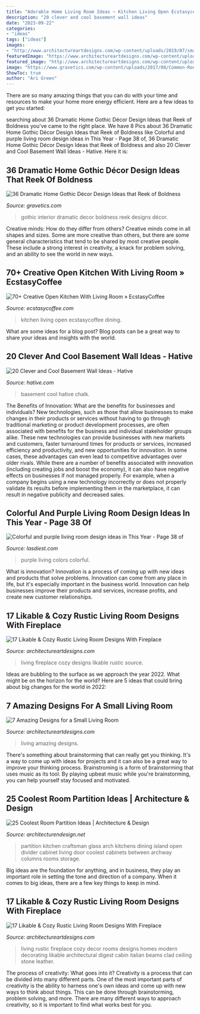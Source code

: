 ```yaml
---
title: "Adorable Home Living Room Ideas ~ Kitchen Living Open Ecstasycoffee Dining"
description: "20 clever and cool basement wall ideas"
date: "2023-09-22"
categories:
- "ideas"
tags: ["ideas"]
images:
- "http://www.architectureartdesigns.com/wp-content/uploads/2019/07/small-room-4.jpg"
featuredImage: "https://www.architectureartdesigns.com/wp-content/uploads/2014/12/358-630x454.jpg"
featured_image: "http://www.architectureartdesigns.com/wp-content/uploads/2019/07/small-room-4.jpg"
image: "https://www.gravetics.com/wp-content/uploads/2017/08/Common-Room.jpg"
ShowToc: true
author: "Ari Green"
---
```



There are so many amazing things that you can do with your time and resources to make your home more energy efficient. Here are a few ideas to get you started:

	

		
searching about 36 Dramatic Home Gothic Décor Design Ideas that Reek of Boldness you've came to the right place. We have 8 Pics about 36 Dramatic Home Gothic Décor Design Ideas that Reek of Boldness like Colorful and purple living room design ideas in This Year - Page 38 of, 36 Dramatic Home Gothic Décor Design Ideas that Reek of Boldness and also 20 Clever and Cool Basement Wall Ideas - Hative. Here it is:
		
    
## 36 Dramatic Home Gothic Décor Design Ideas That Reek Of Boldness

<img loading=lazy src="https://www.gravetics.com/wp-content/uploads/2017/08/Common-Room.jpg" onerror="this.onerror=null;this.src='https://tse4.mm.bing.net/th?id=OIP.MVE1GeeRv_haSYn50uQ0cwHaLI&amp;pid=15.1';" alt="36 Dramatic Home Gothic Décor Design Ideas that Reek of Boldness">

_Source: gravetics.com_

>gothic interior dramatic decor boldness reek designs décor. 

	

Creative minds: How do they differ from others?
Creative minds come in all shapes and sizes. Some are more creative than others, but there are some general characteristics that tend to be shared by most creative people. These include a strong interest in creativity, a knack for problem solving, and an ability to see the world in new ways.

    
## 70+ Creative Open Kitchen With Living Room » EcstasyCoffee

<img loading=lazy src="https://i2.wp.com/www.ecstasycoffee.com/wp-content/uploads/2018/05/Open-Kitchen-with-Living-Room-8.jpg?resize=750%2C1061" onerror="this.onerror=null;this.src='https://tse2.mm.bing.net/th?id=OIP.fpDlpPqPJz62YgjIabSqqgHaKe&amp;pid=15.1';" alt="70+ Creative Open Kitchen With Living Room » EcstasyCoffee">

_Source: ecstasycoffee.com_

>kitchen living open ecstasycoffee dining. 

	

What are some ideas for a blog post?
Blog posts can be a great way to share your ideas and insights with the world.

    
## 20 Clever And Cool Basement Wall Ideas - Hative

<img loading=lazy src="https://hative.com/wp-content/uploads/2014/05/basement-wall-ideas/17-chalk-wall-basement.jpg" onerror="this.onerror=null;this.src='https://tse1.mm.bing.net/th?id=OIP.XIAcBqTxaZNxCML3d3ajDwHaLH&amp;pid=15.1';" alt="20 Clever and Cool Basement Wall Ideas - Hative">

_Source: hative.com_

>basement cool hative chalk. 

	

The Benefits of Innovation: What are the benefits for businesses and individuals?
New technologies, such as those that allow businesses to make changes in their products or services without having to go through traditional marketing or product development processes, are often associated with benefits for the business and individual stakeholder groups alike. These new technologies can provide businesses with new markets and customers, faster turnaround times for products or services, increased efficiency and productivity, and new opportunities for innovation. In some cases, these advantages can even lead to competitive advantages over older rivals.
While there are a number of benefits associated with innovation (including creating jobs and boost the economy), it can also have negative effects on businesses if not managed properly. For example, when a company begins using a new technology incorrectly or does not properly validate its results before implementing them in the marketplace, it can result in negative publicity and decreased sales.

    
## Colorful And Purple Living Room Design Ideas In This Year - Page 38 Of

<img loading=lazy src="https://www.lasdiest.com/wp-content/uploads/2020/03/Colorful-and-purple-living-room-design-ideas-in-This-Year-17.jpg" onerror="this.onerror=null;this.src='https://tse4.mm.bing.net/th?id=OIP.IKA6V1SQmhrimF2Qt1nckAHaLH&amp;pid=15.1';" alt="Colorful and purple living room design ideas in This Year - Page 38 of">

_Source: lasdiest.com_

>purple living colors colorful. 

	

What is innovation?
Innovation is a process of coming up with new ideas and products that solve problems. Innovation can come from any place in life, but it's especially important in the business world. Innovation can help businesses improve their products and services, increase profits, and create new customer relationships.

    
## 17 Likable &amp; Cozy Rustic Living Room Designs With Fireplace

<img loading=lazy src="https://www.architectureartdesigns.com/wp-content/uploads/2014/12/358-630x454.jpg" onerror="this.onerror=null;this.src='https://tse4.mm.bing.net/th?id=OIP.NpzuQ2k66tt2gVa6hNiO-wHaFV&amp;pid=15.1';" alt="17 Likable &amp; Cozy Rustic Living Room Designs With Fireplace">

_Source: architectureartdesigns.com_

>living fireplace cozy designs likable rustic source. 

	

Ideas are bubbling to the surface as we approach the year 2022. What might be on the horizon for the world? Here are 5 ideas that could bring about big changes for the world in 2022:

    
## 7 Amazing Designs For A Small Living Room

<img loading=lazy src="http://www.architectureartdesigns.com/wp-content/uploads/2019/07/small-room-4.jpg" onerror="this.onerror=null;this.src='https://tse2.mm.bing.net/th?id=OIP.1vQsLz0MKUxWIYTtVmkcbAHaMQ&amp;pid=15.1';" alt="7 Amazing Designs for a Small Living Room">

_Source: architectureartdesigns.com_

>living amazing designs. 

	

There's something about brainstorming that can really get you thinking. It's a way to come up with ideas for projects and it can also be a great way to improve your thinking process. Brainstroming is a form of brainstorming that uses music as its tool. By playing upbeat music while you're brainstorming, you can help yourself stay focused and motivated.

    
## 25 Coolest Room Partition Ideas | Architecture &amp; Design

<img loading=lazy src="http://cdn.architecturendesign.net/wp-content/uploads/2014/08/1446.jpg" onerror="this.onerror=null;this.src='https://tse1.mm.bing.net/th?id=OIP.6iDV5z49ztLLQfWfhoEl0AHaJV&amp;pid=15.1';" alt="25 Coolest Room Partition Ideas | Architecture &amp; Design">

_Source: architecturendesign.net_

>partition kitchen craftsman glass arch kitchens dining island open divider cabinet living door coolest cabinets between archway columns rooms storage. 

	

Big ideas are the foundation for anything, and in business, they play an important role in setting the tone and direction of a company. When it comes to big ideas, there are a few key things to keep in mind. 

    
## 17 Likable &amp; Cozy Rustic Living Room Designs With Fireplace

<img loading=lazy src="https://www.architectureartdesigns.com/wp-content/uploads/2014/12/1054-630x950.jpg" onerror="this.onerror=null;this.src='https://tse2.mm.bing.net/th?id=OIP.8feaRpKzmXKm2dxunwxDKwHaLK&amp;pid=15.1';" alt="17 Likable &amp; Cozy Rustic Living Room Designs With Fireplace">

_Source: architectureartdesigns.com_

>living rustic fireplace cozy decor rooms designs homes modern decorating likable architectural digest cabin italian beams clad ceiling stone leather. 

	

The process of creativity: What goes into it?
Creativity is a process that can be divided into many different parts. One of the most important parts of creativity is the ability to harness one's own ideas and come up with new ways to think about things. This can be done through brainstorming, problem solving, and more. There are many different ways to approach creativity, so it is important to find what works best for you.

